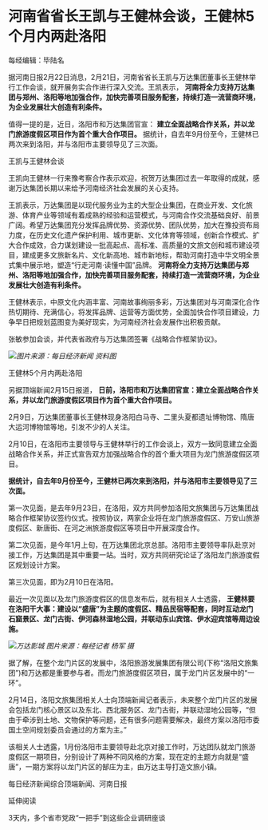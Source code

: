 # 河南省省长王凯与王健林会谈，王健林5个月内两赴洛阳

每经编辑：毕陆名

据河南日报2月22日消息，2月21日，河南省省长王凯与万达集团董事长王健林举行工作会谈，就开展务实合作进行深入交流。王凯表示，
**河南将全力支持万达集团与郑州、洛阳等地加强合作，加快完善项目服务配套，持续打造一流营商环境，为企业发展壮大创造有利条件。**

值得一提的是，近日，洛阳市和万达集团官宣： **建立全面战略合作关系，并以龙门旅游度假区项目作为首个重大合作项目。**
据统计，自去年9月份至今，王健林已两次来到洛阳，并与洛阳市主要领导见了三次面。

王凯与王健林会谈

王凯向王健林一行来豫考察合作表示欢迎，祝贺万达集团过去一年取得的成就，感谢万达集团长期以来给予河南经济社会发展的关心支持。

王凯表示，万达集团是以现代服务业为主的大型企业集团，在商业开发、文化旅游、体育产业等领域有着成熟的经验和运营模式，与河南合作交流基础良好、前景广阔。希望万达集团充分发挥品牌优势、资源优势、团队优势，加大在豫投资布局力度，在历史文化遗产保护利用、城市更新、文化体育等领域，创新合作模式、扩大合作成效，合力谋划建设一批高起点、高标准、高质量的文旅文创和城市建设项目，建成更多文旅新名片、文化新高地、城市新地标，帮助河南打造中华文明全景式集中展示地，塑造“行走河南·读懂中国”品牌。
**河南将全力支持万达集团与郑州、洛阳等地加强合作，加快完善项目服务配套，持续打造一流营商环境，为企业发展壮大创造有利条件。**

王健林表示，中原文化内涵丰富、河南故事绚丽多彩，万达集团对与河南深化合作热切期待、充满信心，将发挥品牌、运营等方面优势，全面加快合作项目建设，力争早日把规划蓝图变为美好现实，为河南经济社会发展作出积极贡献。

张敏参加会谈，并代表省政府与万达集团签署《战略合作框架协议》。

![](https://inews.gtimg.com/newsapp_bt/0/15681472628/1000)_图片来源：每日经济新闻 资料图_

王健林5个月内两赴洛阳

另据顶端新闻2月15日报道， **日前，洛阳市和万达集团官宣：建立全面战略合作关系，并以龙门旅游度假区项目作为首个重大合作项目。**

2月9日，万达集团董事长王健林现身洛阳白马寺、二里头夏都遗址博物馆、隋唐大运河博物馆等地，引发不少的人关注。

2月10日，在洛阳市主要领导与王健林举行的工作会谈上，双方一致同意建立全面战略合作关系，并正式宣告双方加强战略合作的首个重大项目为龙门旅游度假区项目。

**据统计，自去年9月份至今，王健林已两次来到洛阳，并与洛阳市主要领导见了三次面。**

第一次见面，是去年9月23日，在洛阳，双方共同参加洛阳文旅集团与万达集团战略合作框架协议签约仪式。按照协议，两家企业将在龙门旅游度假区、万安山旅游度假区、新唐街、在河之洲旅游度假区等项目中开展深度合作。

第二次见面，是今年1月上旬，在万达集团北京总部。洛阳市主要领导率队赴京对接工作，万达集团是其中重要一站。当时，双方共同研究论证了洛阳龙门旅游度假区规划设计方案。

第三次见面，即为2月10日在洛阳。

最近一次见面以及龙门旅游度假区的信息发布后，就有相关人士透露，
**王健林要在洛阳干大事：建设以“盛唐”为主题的度假区、精品民宿等配套，同时互动龙门石窟景区、龙门古街、伊河森林湿地公园，并联动东山宾馆、伊水迎宾馆等周边设施。**

![](https://inews.gtimg.com/newsapp_bt/0/15681472640/1000)_万达影城 图片来源：每经记者 杨军
摄_

据了解，在整个龙门片区的发展中，洛阳旅游发展集团有限公司(下称“洛阳文旅集团”)和万达都是重要参与者。而龙门旅游度假区项目，属于龙门片区发展中的“一环”。

2月14日，洛阳文旅集团相关人士向顶端新闻记者表示，未来整个龙门片区的发展会包括龙门核心景区以及东北、西北服务区、龙门古街，并联动湿地公园等，“但由于牵涉到土地、文物保护等问题，还有很多问题需要解决，最终方案以洛阳市委国土空间规划委员会通过的方案为主。”

该相关人士透露，1月份洛阳市主要领导赴北京对接工作时，万达团队就龙门旅游度假区一期项目，分别设计了两种不同风格的方案，现在定的主题方向就是“盛唐”，一期方案将以龙门片区的郜庄为主，由万达主导打造文旅小镇。

每日经济新闻综合顶端新闻、河南日报

延伸阅读

3天内，多个省市党政“一把手”到这些企业调研座谈

